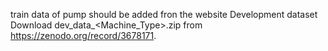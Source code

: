 train data of pump should be added fron the website 
Development dataset
Download dev_data_<Machine_Type>.zip from https://zenodo.org/record/3678171.